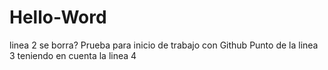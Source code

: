 # Hello-Word 
linea 2 se borra?
Prueba para inicio de trabajo con Github
Punto de la linea 3
teniendo en cuenta la linea 4
